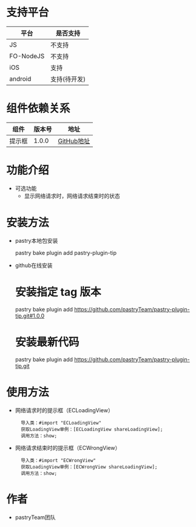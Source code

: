 # 支持平台

|平台 | 是否支持 |
|-----|------|
|JS    |  不支持    |
|FO-NodeJS    |  不支持    |
|iOS    | 支持    |
|android    | 支持(待开发)    |

# 组件依赖关系

|组件 | 版本号 | 地址|
|-----|------|----|
|提示框    | 1.0.0    | [GitHub地址](https://github.com/wuxingjie123/pastry-plugin-tip.git)|

# 功能介绍
>
* 可选功能
  * 显示网络请求时，网络请求结束时的状态
  
# 安装方法
>
* pastry本地包安装
        
    pastry bake plugin add pastry-plugin-tip
>
* github在线安装

    # 安装指定 tag 版本
    pastry bake plugin add https://github.com/pastryTeam/pastry-plugin-tip.git#1.0.0 
    
    # 安装最新代码
    pastry bake plugin add https://github.com/pastryTeam/pastry-plugin-tip.git
    
# 使用方法
>
* 网络请求时的提示框（ECLoadingView）

        导入类：#import "ECLoadingView"
        获取LoadingView单例：[ECLoadingView shareLoadingView];
        调用方法：show;

>
* 网络请求结束时的提示框（ECWrongView）

        导入类：#import "ECWrongView"
        获取LoadingView单例：[ECWrongView shareLoadingView];
        调用方法：show;
        
# 作者
* pastryTeam团队

